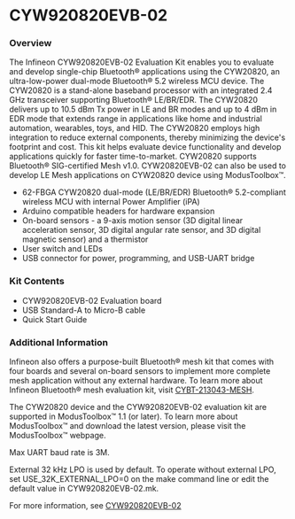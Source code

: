 # CYW920820EVB-02

### Overview

The Infineon CYW920820EVB-02 Evaluation Kit enables you to evaluate and develop single-chip Bluetooth&#174; applications using the CYW20820, an ultra-low-power dual-mode Bluetooth&#174; 5.2 wireless MCU device. The CYW20820 is a stand-alone baseband processor with an integrated 2.4 GHz transceiver supporting Bluetooth&#174; LE/BR/EDR. The CYW20820 delivers up to 10.5 dBm Tx power in LE and BR modes and up to 4 dBm in EDR mode that extends range in applications like home and industrial automation, wearables, toys, and HID. The CYW20820 employs high integration to reduce external components, thereby minimizing the device's footprint and cost. This kit helps evaluate device functionality and develop applications quickly for faster time-to-market. CYW20820 supports Bluetooth&#174; SIG-certified Mesh v1.0. CYW20820EVB-02 can also be used to develop LE Mesh applications on CYW20820 device using ModusToolbox&#8482;.

* 62-FBGA CYW20820 dual-mode (LE/BR/EDR) Bluetooth&#174; 5.2-compliant wireless MCU with internal Power Amplifier (iPA)
* Arduino compatible headers for hardware expansion
* On-board sensors - a 9-axis motion sensor (3D digital linear acceleration sensor, 3D digital angular rate sensor, and 3D digital magnetic sensor) and a thermistor
* User switch and LEDs
* USB connector for power, programming, and USB-UART bridge

### Kit Contents

* CYW920820EVB-02 Evaluation board
* USB Standard-A to Micro-B cable
* Quick Start Guide

### Additional Information

Infineon also offers a purpose-built Bluetooth&#174; mesh kit that comes with four boards and several on-board sensors to implement more complete mesh application without any external hardware. To learn more about Infineon Bluetooth&#174; mesh evaluation kit, visit [CYBT-213043-MESH](http://www.cypress.com/CYBT-213043-MESH).

The CYW20820 device and the CYW920820EVB-02 evaluation kit are supported in ModusToolbox&#8482; 1.1 (or later). To learn more about ModusToolbox&#8482; and download the latest version, please visit the ModusToolbox&#8482; webpage.

Max UART baud rate is 3M.

External 32 kHz LPO is used by default. To operate without external LPO, set USE\_32K\_EXTERNAL\_LPO=0 on the make command line or edit the default value in CYW920820EVB-02.mk.

For more information, see [CYW920820EVB-02](http://www.cypress.com/CYW920820EVB-02)

